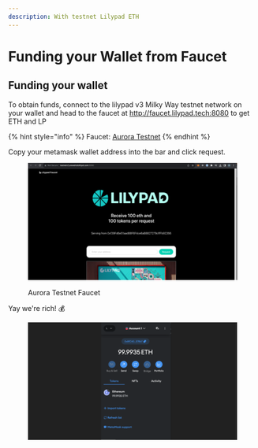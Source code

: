 ```yaml
---
description: With testnet Lilypad ETH
---
```


# Funding your Wallet from Faucet

## Funding your wallet

To obtain funds, connect to the lilypad v3 Milky Way testnet network on your wallet and head to the faucet at http://faucet.lilypad.tech:8080 to get ETH and LP

{% hint style="info" %}
Faucet: [Aurora Testnet](http://faucet.lilypad.tech:8080)
{% endhint %}

Copy your metamask wallet address into the bar and click request.

<figure><img src="../../.gitbook/assets/wallet_lp.png" alt=""><figcaption><p>Aurora Testnet Faucet</p></figcaption></figure>

Yay we're rich! :moneybag:

<figure><img src="../../.gitbook/assets/wallet_final.png" alt=""><figcaption></figcaption></figure>
